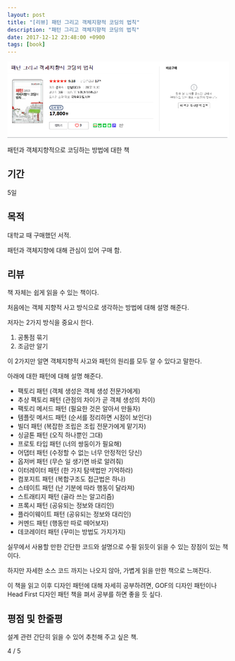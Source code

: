 ```yaml
---
layout: post
title: "[리뷰] 패턴 그리고 객체지향적 코딩의 법칙"
description: "패턴 그리고 객체지향적 코딩의 법칙"
date: 2017-12-12 23:48:00 +0900
tags: [book]
---
```


![book image](/images/book/8.png)

패턴과 객체지향적으로 코딩하는 방법에 대한 책

## 기간

5일

## 목적

대학교 때 구매했던 서적.

패턴과 객체지향에 대해 관심이 있어 구매 함.

## 리뷰

책 자체는 쉽게 읽을 수 있는 책이다.

처음에는 객체 지향적 사고 방식으로 생각하는 방법에 대해 설명 해준다.

저자는 2가지 방식을 중요시 한다.

1. 공통점 묶기
2. 조금만 알기

이 2가지만 알면 객체지향적 사고와 패턴의 원리를 모두 알 수 있다고 말한다.

아래에 대한 패턴에 대해 설명 해준다.

- 팩토리 패턴 (객체 생성은 객체 생성 전문가에게)
- 추상 팩토리 패턴 (관점의 차이가 곧 객체 생성의 차이)
- 팩토리 메서드 패턴 (필요한 것은 알아서 만들자)
- 템플릿 메서드 패턴 (순서를 정리하면 시점이 보인다)
- 빌더 패턴 (복잡한 조립은 조립 전문가에게 맡기자)
- 싱글톤 패턴 (오직 하나뿐인 그대)
- 프로토 타입 패턴 (너의 쌍둥이가 필요해)
- 어댑터 패턴 (수정할 수 없는 너무 안정적인 당신)
- 옵저버 패턴 (무슨 일 생기면 바로 알려줘)
- 이터레이터 패턴 (한 가지 탐색법만 기억하라)
- 컴포지트 패턴 (복합구조도 접근법은 하나)
- 스테이트 패턴 (난 기분에 따라 행동이 달라져)
- 스트래티지 패턴 (골라 쓰는 알고리즘)
- 프록시 패턴 (공유되는 정보와 대리인)
- 플라이웨이트 패턴 (공유되는 정보와 대리인)
- 커멘드 패턴 (행동만 따로 떼어보자)
- 데코레이터 패턴 (꾸미는 방법도 가지가지)

실무에서 사용할 만한 간단한 코드와 설명으로 수필 읽듯이 읽을 수 있는 장점이 있는 책이다.

하지만 자세한 소스 코드 까지는 나오지 않아, 가볍게 읽을 만한 책으로 느껴진다.

이 책을 읽고 이후 디자인 패턴에 대해 자세히 공부하려면, GOF의 디자인 패턴이나 Head First 디자인 패턴 책을 펴서 공부를 하면 좋을 듯 싶다.

## 평점 및 한줄평

설계 관련 간단히 읽을 수 있어 추천해 주고 싶은 책.

4 / 5